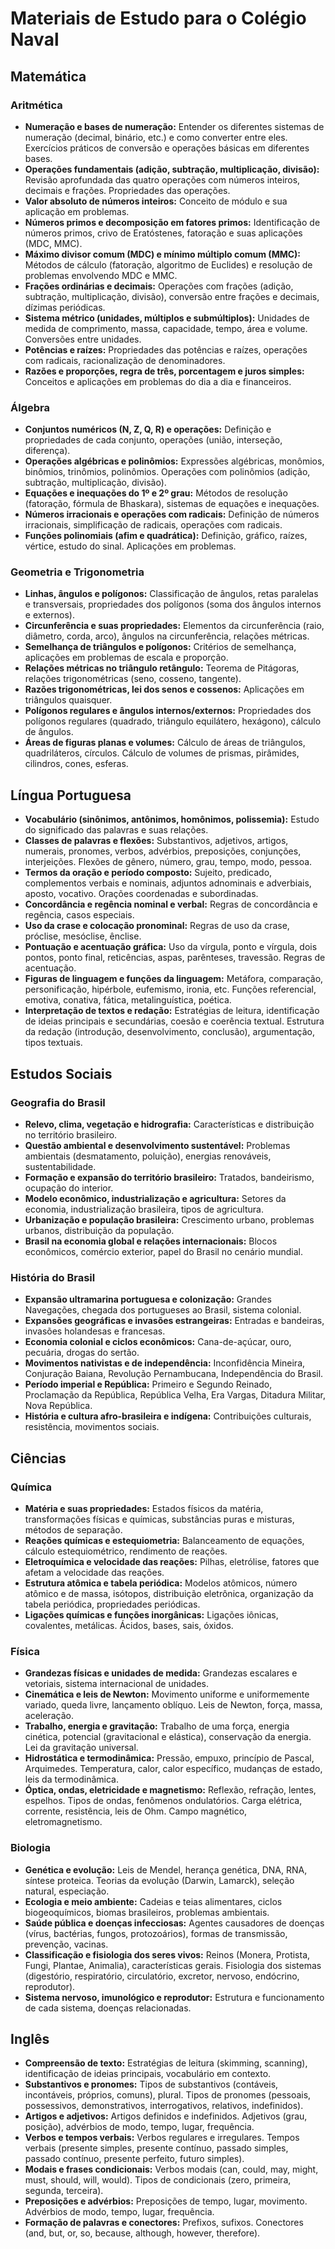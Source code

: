 # Materiais de Estudo para o Colégio Naval

## Matemática

### Aritmética

*   **Numeração e bases de numeração:** Entender os diferentes sistemas de numeração (decimal, binário, etc.) e como converter entre eles. Exercícios práticos de conversão e operações básicas em diferentes bases.
*   **Operações fundamentais (adição, subtração, multiplicação, divisão):** Revisão aprofundada das quatro operações com números inteiros, decimais e frações. Propriedades das operações.
*   **Valor absoluto de números inteiros:** Conceito de módulo e sua aplicação em problemas.
*   **Números primos e decomposição em fatores primos:** Identificação de números primos, crivo de Eratóstenes, fatoração e suas aplicações (MDC, MMC).
*   **Máximo divisor comum (MDC) e mínimo múltiplo comum (MMC):** Métodos de cálculo (fatoração, algoritmo de Euclides) e resolução de problemas envolvendo MDC e MMC.
*   **Frações ordinárias e decimais:** Operações com frações (adição, subtração, multiplicação, divisão), conversão entre frações e decimais, dízimas periódicas.
*   **Sistema métrico (unidades, múltiplos e submúltiplos):** Unidades de medida de comprimento, massa, capacidade, tempo, área e volume. Conversões entre unidades.
*   **Potências e raízes:** Propriedades das potências e raízes, operações com radicais, racionalização de denominadores.
*   **Razões e proporções, regra de três, porcentagem e juros simples:** Conceitos e aplicações em problemas do dia a dia e financeiros.

### Álgebra

*   **Conjuntos numéricos (N, Z, Q, R) e operações:** Definição e propriedades de cada conjunto, operações (união, interseção, diferença).
*   **Operações algébricas e polinômios:** Expressões algébricas, monômios, binômios, trinômios, polinômios. Operações com polinômios (adição, subtração, multiplicação, divisão).
*   **Equações e inequações do 1º e 2º grau:** Métodos de resolução (fatoração, fórmula de Bhaskara), sistemas de equações e inequações.
*   **Números irracionais e operações com radicais:** Definição de números irracionais, simplificação de radicais, operações com radicais.
*   **Funções polinomiais (afim e quadrática):** Definição, gráfico, raízes, vértice, estudo do sinal. Aplicações em problemas.

### Geometria e Trigonometria

*   **Linhas, ângulos e polígonos:** Classificação de ângulos, retas paralelas e transversais, propriedades dos polígonos (soma dos ângulos internos e externos).
*   **Circunferência e suas propriedades:** Elementos da circunferência (raio, diâmetro, corda, arco), ângulos na circunferência, relações métricas.
*   **Semelhança de triângulos e polígonos:** Critérios de semelhança, aplicações em problemas de escala e proporção.
*   **Relações métricas no triângulo retângulo:** Teorema de Pitágoras, relações trigonométricas (seno, cosseno, tangente).
*   **Razões trigonométricas, lei dos senos e cossenos:** Aplicações em triângulos quaisquer.
*   **Polígonos regulares e ângulos internos/externos:** Propriedades dos polígonos regulares (quadrado, triângulo equilátero, hexágono), cálculo de ângulos.
*   **Áreas de figuras planas e volumes:** Cálculo de áreas de triângulos, quadriláteros, círculos. Cálculo de volumes de prismas, pirâmides, cilindros, cones, esferas.

## Língua Portuguesa

*   **Vocabulário (sinônimos, antônimos, homônimos, polissemia):** Estudo do significado das palavras e suas relações.
*   **Classes de palavras e flexões:** Substantivos, adjetivos, artigos, numerais, pronomes, verbos, advérbios, preposições, conjunções, interjeições. Flexões de gênero, número, grau, tempo, modo, pessoa.
*   **Termos da oração e período composto:** Sujeito, predicado, complementos verbais e nominais, adjuntos adnominais e adverbiais, aposto, vocativo. Orações coordenadas e subordinadas.
*   **Concordância e regência nominal e verbal:** Regras de concordância e regência, casos especiais.
*   **Uso da crase e colocação pronominal:** Regras de uso da crase, próclise, mesóclise, ênclise.
*   **Pontuação e acentuação gráfica:** Uso da vírgula, ponto e vírgula, dois pontos, ponto final, reticências, aspas, parênteses, travessão. Regras de acentuação.
*   **Figuras de linguagem e funções da linguagem:** Metáfora, comparação, personificação, hipérbole, eufemismo, ironia, etc. Funções referencial, emotiva, conativa, fática, metalinguística, poética.
*   **Interpretação de textos e redação:** Estratégias de leitura, identificação de ideias principais e secundárias, coesão e coerência textual. Estrutura da redação (introdução, desenvolvimento, conclusão), argumentação, tipos textuais.

## Estudos Sociais

### Geografia do Brasil

*   **Relevo, clima, vegetação e hidrografia:** Características e distribuição no território brasileiro.
*   **Questão ambiental e desenvolvimento sustentável:** Problemas ambientais (desmatamento, poluição), energias renováveis, sustentabilidade.
*   **Formação e expansão do território brasileiro:** Tratados, bandeirismo, ocupação do interior.
*   **Modelo econômico, industrialização e agricultura:** Setores da economia, industrialização brasileira, tipos de agricultura.
*   **Urbanização e população brasileira:** Crescimento urbano, problemas urbanos, distribuição da população.
*   **Brasil na economia global e relações internacionais:** Blocos econômicos, comércio exterior, papel do Brasil no cenário mundial.

### História do Brasil

*   **Expansão ultramarina portuguesa e colonização:** Grandes Navegações, chegada dos portugueses ao Brasil, sistema colonial.
*   **Expansões geográficas e invasões estrangeiras:** Entradas e bandeiras, invasões holandesas e francesas.
*   **Economia colonial e ciclos econômicos:** Cana-de-açúcar, ouro, pecuária, drogas do sertão.
*   **Movimentos nativistas e de independência:** Inconfidência Mineira, Conjuração Baiana, Revolução Pernambucana, Independência do Brasil.
*   **Período imperial e República:** Primeiro e Segundo Reinado, Proclamação da República, República Velha, Era Vargas, Ditadura Militar, Nova República.
*   **História e cultura afro-brasileira e indígena:** Contribuições culturais, resistência, movimentos sociais.

## Ciências

### Química

*   **Matéria e suas propriedades:** Estados físicos da matéria, transformações físicas e químicas, substâncias puras e misturas, métodos de separação.
*   **Reações químicas e estequiometria:** Balanceamento de equações, cálculo estequiométrico, rendimento de reações.
*   **Eletroquímica e velocidade das reações:** Pilhas, eletrólise, fatores que afetam a velocidade das reações.
*   **Estrutura atômica e tabela periódica:** Modelos atômicos, número atômico e de massa, isótopos, distribuição eletrônica, organização da tabela periódica, propriedades periódicas.
*   **Ligações químicas e funções inorgânicas:** Ligações iônicas, covalentes, metálicas. Ácidos, bases, sais, óxidos.

### Física

*   **Grandezas físicas e unidades de medida:** Grandezas escalares e vetoriais, sistema internacional de unidades.
*   **Cinemática e leis de Newton:** Movimento uniforme e uniformemente variado, queda livre, lançamento oblíquo. Leis de Newton, força, massa, aceleração.
*   **Trabalho, energia e gravitação:** Trabalho de uma força, energia cinética, potencial (gravitacional e elástica), conservação da energia. Lei da gravitação universal.
*   **Hidrostática e termodinâmica:** Pressão, empuxo, princípio de Pascal, Arquimedes. Temperatura, calor, calor específico, mudanças de estado, leis da termodinâmica.
*   **Óptica, ondas, eletricidade e magnetismo:** Reflexão, refração, lentes, espelhos. Tipos de ondas, fenômenos ondulatórios. Carga elétrica, corrente, resistência, leis de Ohm. Campo magnético, eletromagnetismo.

### Biologia

*   **Genética e evolução:** Leis de Mendel, herança genética, DNA, RNA, síntese proteica. Teorias da evolução (Darwin, Lamarck), seleção natural, especiação.
*   **Ecologia e meio ambiente:** Cadeias e teias alimentares, ciclos biogeoquímicos, biomas brasileiros, problemas ambientais.
*   **Saúde pública e doenças infecciosas:** Agentes causadores de doenças (vírus, bactérias, fungos, protozoários), formas de transmissão, prevenção, vacinas.
*   **Classificação e fisiologia dos seres vivos:** Reinos (Monera, Protista, Fungi, Plantae, Animalia), características gerais. Fisiologia dos sistemas (digestório, respiratório, circulatório, excretor, nervoso, endócrino, reprodutor).
*   **Sistema nervoso, imunológico e reprodutor:** Estrutura e funcionamento de cada sistema, doenças relacionadas.

## Inglês

*   **Compreensão de texto:** Estratégias de leitura (skimming, scanning), identificação de ideias principais, vocabulário em contexto.
*   **Substantivos e pronomes:** Tipos de substantivos (contáveis, incontáveis, próprios, comuns), plural. Tipos de pronomes (pessoais, possessivos, demonstrativos, interrogativos, relativos, indefinidos).
*   **Artigos e adjetivos:** Artigos definidos e indefinidos. Adjetivos (grau, posição), advérbios de modo, tempo, lugar, frequência.
*   **Verbos e tempos verbais:** Verbos regulares e irregulares. Tempos verbais (presente simples, presente contínuo, passado simples, passado contínuo, presente perfeito, futuro simples).
*   **Modais e frases condicionais:** Verbos modais (can, could, may, might, must, should, will, would). Tipos de condicionais (zero, primeira, segunda, terceira).
*   **Preposições e advérbios:** Preposições de tempo, lugar, movimento. Advérbios de modo, tempo, lugar, frequência.
*   **Formação de palavras e conectores:** Prefixos, sufixos. Conectores (and, but, or, so, because, although, however, therefore).


